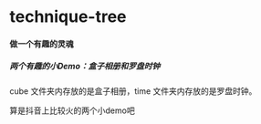 # technique-tree
#### 做一个有趣的灵魂

##### 两个有趣的小Demo：盒子相册和罗盘时钟

cube 文件夹内存放的是盒子相册，time 文件夹内存放的是罗盘时钟。

算是抖音上比较火的两个小demo吧


